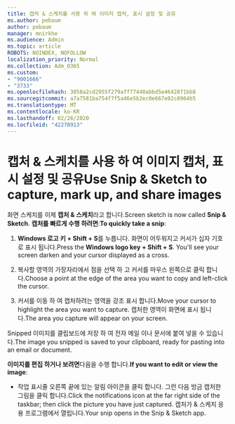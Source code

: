 ```yaml
---
title: 캡처 & 스케치를 사용 하 여 이미지 캡처, 표시 설정 및 공유
ms.author: pebaum
author: pebaum
manager: mnirkhe
ms.audience: Admin
ms.topic: article
ROBOTS: NOINDEX, NOFOLLOW
localization_priority: Normal
ms.collection: Adm_O365
ms.custom:
- "9001666"
- "3733"
ms.openlocfilehash: 3858a2cd2955f279aff77440abbd5e4642871bb8
ms.sourcegitcommit: a7a7581ba754f7f5a46e5b2ec0e667e82c8964b5
ms.translationtype: MT
ms.contentlocale: ko-KR
ms.lasthandoff: 02/26/2020
ms.locfileid: "42278913"
---
```

# <a name="use-snip--sketch-to-capture-mark-up-and-share-images"></a><span data-ttu-id="074bb-102">캡처 & 스케치를 사용 하 여 이미지 캡처, 표시 설정 및 공유</span><span class="sxs-lookup"><span data-stu-id="074bb-102">Use Snip & Sketch to capture, mark up, and share images</span></span>

<span data-ttu-id="074bb-103">화면 스케치를 이제 **캡처 & 스케치**라고 합니다.</span><span class="sxs-lookup"><span data-stu-id="074bb-103">Screen sketch is now called **Snip & Sketch**.</span></span> <span data-ttu-id="074bb-104">**캡처를 빠르게 수행 하려면**:</span><span class="sxs-lookup"><span data-stu-id="074bb-104">**To quickly take a snip**:</span></span>

1. <span data-ttu-id="074bb-105">**Windows 로고 키 + Shift + S**를 누릅니다. 화면이 어두워지고 커서가 십자 기호로 표시 됩니다.</span><span class="sxs-lookup"><span data-stu-id="074bb-105">Press the **Windows logo key + Shift + S**. You'll see your screen darken and your cursor displayed as a cross.</span></span> 

2. <span data-ttu-id="074bb-106">복사할 영역의 가장자리에서 점을 선택 하 고 커서를 마우스 왼쪽으로 클릭 합니다.</span><span class="sxs-lookup"><span data-stu-id="074bb-106">Choose a point at the edge of the area you want to copy and left-click the cursor.</span></span> 

3. <span data-ttu-id="074bb-107">커서를 이동 하 여 캡처하려는 영역을 강조 표시 합니다.</span><span class="sxs-lookup"><span data-stu-id="074bb-107">Move your cursor to highlight the area you want to capture.</span></span> <span data-ttu-id="074bb-108">캡처한 영역이 화면에 표시 됩니다.</span><span class="sxs-lookup"><span data-stu-id="074bb-108">The area you capture will appear on your screen.</span></span>

<span data-ttu-id="074bb-109">Snipped 이미지를 클립보드에 저장 하 여 전자 메일 이나 문서에 붙여 넣을 수 있습니다.</span><span class="sxs-lookup"><span data-stu-id="074bb-109">The image you snipped is saved to your clipboard, ready for pasting into an email or document.</span></span> 

<span data-ttu-id="074bb-110">**이미지를 편집 하거나 보려면**다음을 수행 합니다.</span><span class="sxs-lookup"><span data-stu-id="074bb-110">**If you want to edit or view the image**:</span></span> 

- <span data-ttu-id="074bb-111">작업 표시줄 오른쪽 끝에 있는 알림 아이콘을 클릭 합니다. 그런 다음 방금 캡처한 그림을 클릭 합니다.</span><span class="sxs-lookup"><span data-stu-id="074bb-111">Click the notifications icon at the far right side of the taskbar; then click the picture you have just captured.</span></span> <span data-ttu-id="074bb-112">캡처가 & 스케치 응용 프로그램에서 열립니다.</span><span class="sxs-lookup"><span data-stu-id="074bb-112">Your snip opens in the Snip & Sketch app.</span></span>
